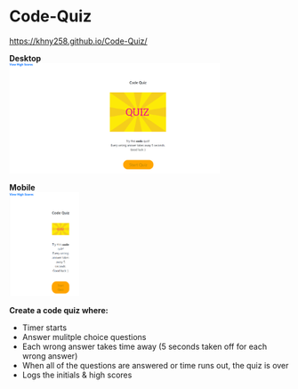 # Code-Quiz

https://khny258.github.io/Code-Quiz/

<strong>Desktop</strong>
<br>
<img src="desktop.png" width="75%" height="75%">

<strong>Mobile</strong>
<br>
<img src="mobile.png" width="25%" height="25%">

<strong>Create a code quiz where:</strong>

- Timer starts
- Answer mulitple choice questions
- Each wrong answer takes time away (5 seconds taken off for each wrong answer)
- When all of the questions are answered or time runs out, the quiz is over
- Logs the initials & high scores

